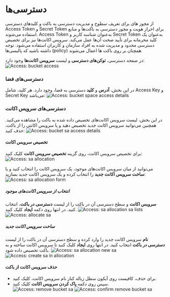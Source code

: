 # دسترسی‌ها

از مجوز های برای
تعریف سطوح و مدیریت دسترسی به باکت و کلیدهای دسترسی Access Token و Secret Token برای احراز هویت و مجوز دسترسی به باکت‌ها و منابع استفاده می‌شوند. Access Token به‌عنوان شناسه کاربر و Secret Token به‌عنوان یک کلید محرمانه برای تأیید صحت آن‌ها عمل می‌کند. سرویس اکانت‌ها نیز برای تخصیص دسترسی محدود و مدیریت شده به افراد سازمان و کاربران استفاده می‌شود.
توجه داشته باشید که پالیسی‌ها (policy) همچنان بر روی باکت ها اعمال می‌شوند.

در صفحه دسترسی، **توکن‌های دسترسی** و لیست **سرویس اکانت‌ها** وجود دارد:
![Access: bucket access](../img/bucket-access.png)

### دسترسی‌های فضا

در این بخش، **آدرس** و **کلید** دسترسی به فضا، وجود دارد. هر کلید، شامل Access Key و Secret Key می‌باشد:
![Access: bucket space access details](../img/bucket-space-access-details.png)

### دسترسی‌های سرویس اکانت

در این بخش، لیست سرویس اکانت‌های تخصیص داده شده به باکت را مشاهده می‌کنید. همچنین می‌توانید سرویس اکانت جدید تخصیص دهید و یا سرویس اکانتی را از باکت، حذف کنید:
![Access: bucket sa access details](../img/bucket-sa-access-details.png)

#### تخصیص سرویس اکانت

برای تخصیص سرویس اکانت، روی گزینه **تخصیص سرویس اکانت** کلیک کنید:
![Access: sa allocation](../img/sa-allocation.png)

می‌توانید از میان سرویس اکانت‌های موجود، یک سرویس اکانت را انتخاب کنید و یا **ساخت سرویس اکانت جدید** را انتخاب کرده و یک سرویس اکانت جدید بسازید:
![Access: sa allocation form](../img/sa-allocation-form.png)

##### انتخاب از سرویس اکانت‌های موجود

**سرویس اکانت** و سطح دسترسی آن در باکت را از لیست **دسترسی در باکت**، انتخاب کنید. در انتها روی دکمه **ایجاد** کلیک کنید.
![Access: sa allocation sa lists](../img/sa-allocation-sa-lists.png)
![Access: allocate sa](../img/allocate-sa.png)

##### ساخت سرویس اکانت جدید

**نام** سرویس اکانت جدید را وارد کرده و سطح دسترسی آن در باکت را از لیست‌ **دسترسی در باکت** انتخاب کنید. در انتها روی **ایجاد** کلیک کنید تا سرویس اکانت ساخته و به باکت تخصیص داده شود.
![Access: sa allocation new sa](../img/sa-allocation-new-sa.png)
![Access: create sa in allocation](../img/create-sa-in-allocation.png)

#### حذف سرویس اکانت از باکت

- برای حذف، کافیست روی آیکون سطل زباله کنار نام سرویس اکانت، کلیک کنید.
- سپس روی دکمه **پاک کردن سرویس اکانت** کلیک کنید.
  ![Access: remove bucket sa](../img/remove-bucket-sa.png)
  ![Access: confirm remove bucket sa](../img/confirm-remove-bucket-sa.png)
